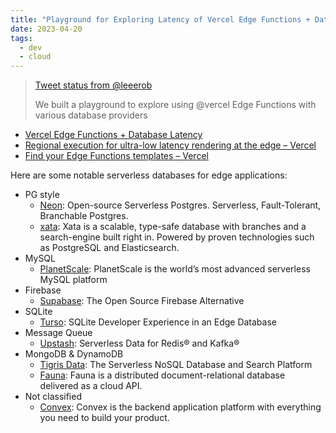 ```yaml
---
title: "Playground for Exploring Latency of Vercel Edge Functions + Database"
date: 2023-04-20
tags:
  - dev
  - cloud
---
```


> [Tweet status from @leeerob](https://twitter.com/leeerob/status/1645432132125310978/)
>
> We built a playground to explore using @vercel Edge Functions with various
> database providers

- [Vercel Edge Functions + Database Latency](https://edge-data-latency.vercel.app/)
- [Regional execution for ultra-low latency rendering at the edge – Vercel](https://vercel.com/blog/regional-execution-for-ultra-low-latency-rendering-at-the-edge/)
- [Find your Edge Functions templates – Vercel](https://vercel.com/templates/edge-functions/)

Here are some notable serverless databases for edge applications:

- PG style
  - [Neon](https://neon.tech/): Open-source Serverless Postgres. Serverless,
    Fault-Tolerant, Branchable Postgres.
  - [xata](https://xata.io/): Xata is a scalable, type-safe database with
    branches and a search-engine built right in. Powered by proven technologies
    such as PostgreSQL and Elasticsearch.
- MySQL
  - [PlanetScale](https://planetscale.com/): PlanetScale is the world’s most
    advanced serverless MySQL platform
- Firebase
  - [Supabase](https://supabase.com/): The Open Source Firebase Alternative
- SQLite
  - [Turso](https://chiselstrike.com/): SQLite Developer Experience in an Edge
    Database
- Message Queue
  - [Upstash](https://upstash.com/): Serverless Data for Redis® and Kafka®
- MongoDB & DynamoDB
  - [Tigris Data](https://www.tigrisdata.com/): The Serverless NoSQL Database
    and Search Platform
  - [Fauna](https://fauna.com/): Fauna is a distributed document-relational
    database delivered as a cloud API.
- Not classified
  - [Convex](https://www.convex.dev/): Convex is the backend application
    platform with everything you need to build your product.
